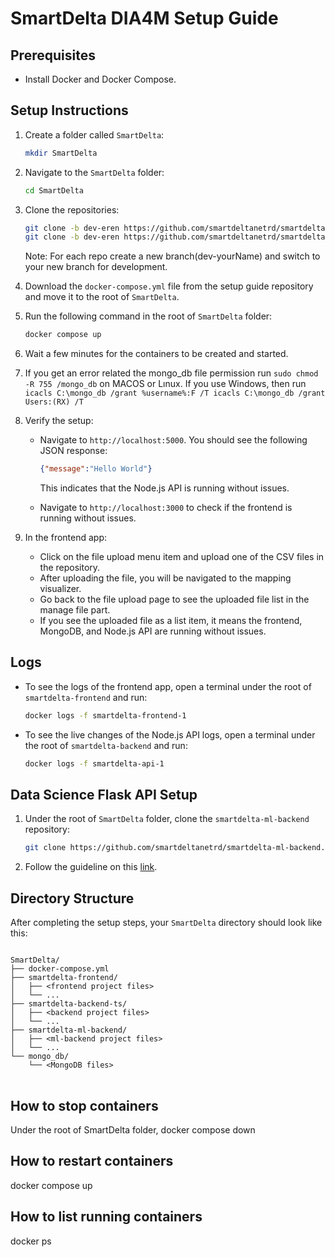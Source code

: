 # SmartDelta  DIA4M Setup Guide

## Prerequisites
- Install Docker and Docker Compose.

## Setup Instructions

1. Create a folder called `SmartDelta`:
    ```sh
    mkdir SmartDelta
    ```

2. Navigate to the `SmartDelta` folder:
    ```sh
    cd SmartDelta
    ```

3. Clone the repositories: 
    ```sh
    git clone -b dev-eren https://github.com/smartdeltanetrd/smartdelta-frontend.git
    git clone -b dev-eren https://github.com/smartdeltanetrd/smartdelta-backend-ts.git
    ```
    Note: For each repo create a new branch(dev-yourName) and switch to your new branch for development.

4. Download the `docker-compose.yml` file from the setup guide repository and move it to the root of `SmartDelta`.

5. Run the following command in the root of `SmartDelta` folder:
    ```sh
    docker compose up
    ```

6. Wait a few minutes for the containers to be created and started.
7.  If you get an error related the mongo_db file permission run  `sudo chmod -R 755 /mongo_db` on MACOS or Lınux. If you use Windows, then run `icacls C:\mongo_db /grant %username%:F /T
icacls C:\mongo_db /grant Users:(RX) /T`
 
8. Verify the setup:
    - Navigate to `http://localhost:5000`. You should see the following JSON response:
      ```json
      {"message":"Hello World"}
      ```
      This indicates that the Node.js API is running without issues.
      
    - Navigate to `http://localhost:3000` to check if the frontend is running without issues.

9. In the frontend app:
    - Click on the file upload menu item and upload one of the CSV files in the repository.
    - After uploading the file, you will be navigated to the mapping visualizer.
    - Go back to the file upload page to see the uploaded file list in the manage file part.
    - If you see the uploaded file as a list item, it means the frontend, MongoDB, and Node.js API are running without issues.

## Logs
- To see the logs of the frontend app, open a terminal under the root of `smartdelta-frontend` and run:
    ```sh
    docker logs -f smartdelta-frontend-1
    ```

- To see the live changes of the Node.js API logs, open a terminal under the root of `smartdelta-backend` and run:
    ```sh
    docker logs -f smartdelta-api-1
    ```

## Data Science Flask API Setup

1. Under the root of `SmartDelta` folder, clone the `smartdelta-ml-backend` repository:
    ```sh
    git clone https://github.com/smartdeltanetrd/smartdelta-ml-backend.git
    ```

2. Follow the guideline on this [link](https://github.com/smartdeltanetrd/smartdelta-ml-backend/blob/master/README.md).


## Directory Structure
After completing the setup steps, your `SmartDelta` directory should look like this:
<pre>
<code>
SmartDelta/
├── docker-compose.yml
├── smartdelta-frontend/
│   ├── &lt;frontend project files&gt;
│   └── ...
├── smartdelta-backend-ts/
│   ├── &lt;backend project files&gt;
│   └── ...
├── smartdelta-ml-backend/
│   ├── &lt;ml-backend project files&gt;
│   └── ...
└── mongo_db/
    └── &lt;MongoDB files&gt;
</code>
</pre>


## How to stop containers
Under the root of SmartDelta folder,
    docker compose down
  
## How to restart containers
   docker compose up

## How to list running containers 
   docker ps




